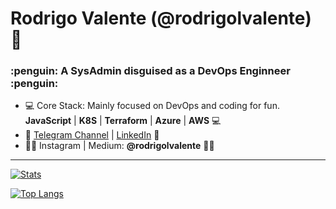 <h1 align="left">Rodrigo Valente (@rodrigolvalente) 👋</h1>

<h3>:penguin: A SysAdmin disguised as a DevOps Enginneer :penguin:</h3>


- 💻 Core Stack: Mainly focused on DevOps and coding for fun. **JavaScript** | **K8S** | **Terraform** | **Azure** | **AWS** 💻
- 🚀 <a href="https://t.me/RodrigoValente"  target="blank">Telegram Channel</a> | <a href="https://www.linkedin.com/in/rodrigolvalente/"  target="blank">LinkedIn</a> 🚀
- 👨‍💻 Instagram | Medium: **@rodrigolvalente** 👨‍💻

---------------------------------------------

[![Stats](https://github-readme-stats.vercel.app/api?theme=dracula&username=rodrigolvalente&show_icons=true)](https://github.com/rodrigolvalente/github-readme-stats)

[![Top Langs](https://github-readme-stats.vercel.app/api/top-langs?theme=dracula&username=rodrigolvalente&show_icons=true&layout=compact&langs_count=8)](https://github.com/rodrigolvalente/github-readme-stats)

